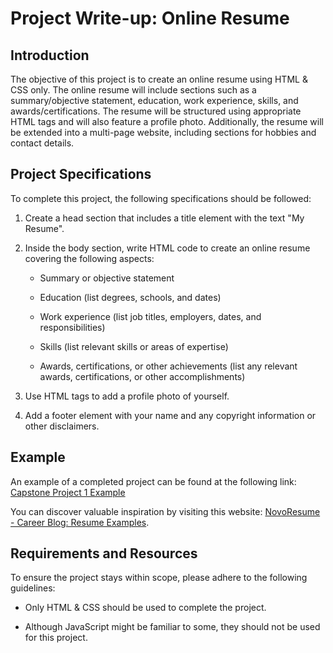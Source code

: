 # Project Write-up: Online Resume 

  

## Introduction 

The objective of this project is to create an online resume using HTML & CSS only. The online resume will include sections such as a summary/objective statement, education, work experience, skills, and awards/certifications. The resume will be structured using appropriate HTML tags and will also feature a profile photo. Additionally, the resume will be extended into a multi-page website, including sections for hobbies and contact details. 

  

## Project Specifications 

To complete this project, the following specifications should be followed: 


1. Create a head section that includes a title element with the text "My Resume". 

2. Inside the body section, write HTML code to create an online resume covering the following aspects: 

   - Summary or objective statement 

   - Education (list degrees, schools, and dates) 

   - Work experience (list job titles, employers, dates, and responsibilities) 

   - Skills (list relevant skills or areas of expertise) 

   - Awards, certifications, or other achievements (list any relevant awards, certifications, or other accomplishments) 

6. Use HTML tags to add a profile photo of yourself. 

8. Add a footer element with your name and any copyright information or other disclaimers. 

  

## Example 

An example of a completed project can be found at the following link: [Capstone Project 1 Example](https://appbrewery.github.io/capstone-1-example) 

You can discover valuable inspiration by visiting this website: [NovoResume - Career Blog: Resume Examples](https://novoresume.com/career-blog/resume-examples).
  

## Requirements and Resources 

To ensure the project stays within scope, please adhere to the following guidelines: 

  

- Only HTML & CSS should be used to complete the project. 

- Although JavaScript might be familiar to some, they should not be used for this project. 

 

  

 
